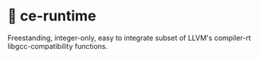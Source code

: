 # 🚆 ce-runtime

Freestanding, integer-only, easy to integrate subset of LLVM's compiler-rt libgcc-compatibility functions.
